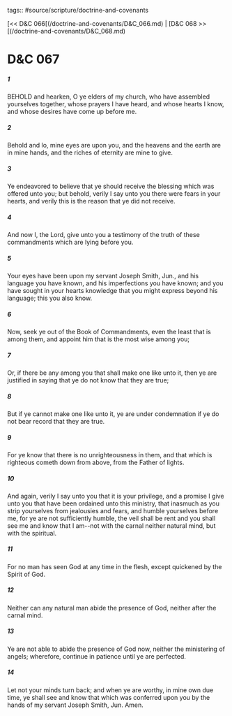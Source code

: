 tags:: #source/scripture/doctrine-and-covenants

[<< D&C 066[(/doctrine-and-covenants/D&C_066.md) | [D&C 068 >>[(/doctrine-and-covenants/D&C_068.md)

# D&C 067

##### 1

BEHOLD and hearken, O ye elders of my church, who have assembled yourselves together, whose prayers I have heard, and whose hearts I know, and whose desires have come up before me.

##### 2

Behold and lo, mine eyes are upon you, and the heavens and the earth are in mine hands, and the riches of eternity are mine to give.

##### 3

Ye endeavored to believe that ye should receive the blessing which was offered unto you; but behold, verily I say unto you there were fears in your hearts, and verily this is the reason that ye did not receive.

##### 4

And now I, the Lord, give unto you a testimony of the truth of these commandments which are lying before you.

##### 5

Your eyes have been upon my servant Joseph Smith, Jun., and his language you have known, and his imperfections you have known; and you have sought in your hearts knowledge that you might express beyond his language; this you also know.

##### 6

Now, seek ye out of the Book of Commandments, even the least that is among them, and appoint him that is the most wise among you;

##### 7

Or, if there be any among you that shall make one like unto it, then ye are justified in saying that ye do not know that they are true;

##### 8

But if ye cannot make one like unto it, ye are under condemnation if ye do not bear record that they are true.

##### 9

For ye know that there is no unrighteousness in them, and that which is righteous cometh down from above, from the Father of lights.

##### 10

And again, verily I say unto you that it is your privilege, and a promise I give unto you that have been ordained unto this ministry, that inasmuch as you strip yourselves from jealousies and fears, and humble yourselves before me, for ye are not sufficiently humble, the veil shall be rent and you shall see me and know that I am--not with the carnal neither natural mind, but with the spiritual.

##### 11

For no man has seen God at any time in the flesh, except quickened by the Spirit of God.

##### 12

Neither can any natural man abide the presence of God, neither after the carnal mind.

##### 13

Ye are not able to abide the presence of God now, neither the ministering of angels; wherefore, continue in patience until ye are perfected.

##### 14

Let not your minds turn back; and when ye are worthy, in mine own due time, ye shall see and know that which was conferred upon you by the hands of my servant Joseph Smith, Jun. Amen.
